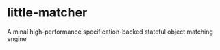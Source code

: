 little-matcher
==============

A minal high-performance specification-backed stateful object matching engine

